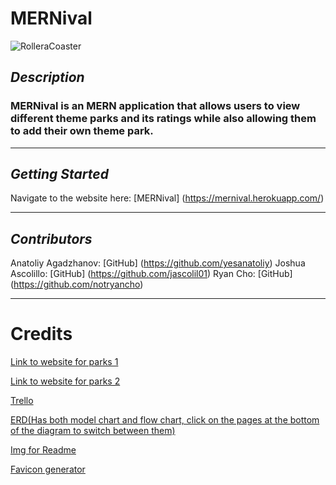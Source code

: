 # MERNival

![RolleraCoaster](https://i.imgur.com/jKvsXlY.gif)

## ***Description***

### MERNival is an MERN application that allows users to view different theme parks and its ratings while also allowing them to add their own theme park. 
***
## ***Getting Started***

Navigate to the website here: [MERNival] (https://mernival.herokuapp.com/)
***
## ***Contributors***

Anatoliy Agadzhanov: [GitHub] (https://github.com/yesanatoliy) 
Joshua Ascolillo: [GitHub] (https://github.com/jascolil01)
Ryan Cho: [GitHub] (https://github.com/notryancho)
***
# Credits

[Link to website for parks 1](https://tourscanner.com/blog/best-theme-parks-in-the-world/)

[Link to website for parks 2](https://www.travelchannel.com/interests/amusement-parks/articles/top-10-amusement-parks)

[Trello](https://trello.com/b/bqQXK1RW/themeparkproject)

[ERD(Has both model chart and flow chart, click on the pages at the bottom of the diagram to switch between them)](https://lucid.app/lucidchart/fd0a3f84-f7de-42fc-acbb-238485c8cdda/edit?docId=fd0a3f84-f7de-42fc-acbb-238485c8cdda&shared=true&invitationId=inv_2d6971ec-01a4-491b-9691-fa3445e3f7cf&page=HMhzZTl0K2cH#)

[Img for Readme](https://res.cloudinary.com/graham-media-group/image/upload/f_auto/q_auto/c_thumb,w_700/v1/media/gmg/PTKI47WZ3JHTJG4QKEFGLIWGJQ.jpg?_a=ATO2Bfe0)

[Favicon generator](https://favicon.io/favicon-converter/)